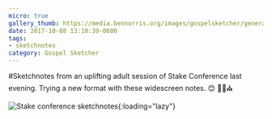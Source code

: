 ```yaml
---
micro: true
gallery_thumb: https://media.bennorris.org/images/gospelsketcher/general/oct-17-stake-conference-01.jpg
date: 2017-10-08 13:10:39-0600
tags:
- sketchnotes
category: Gospel Sketcher
---
```


#Sketchnotes from an uplifting adult session of Stake Conference last evening. Trying a new format with these widescreen notes. 😊 ✍🏼⛪️

![Stake conference sketchnotes](https://media.bennorris.org/images/gospelsketcher/general/oct-17-stake-conference-01.jpg){:loading="lazy"}
